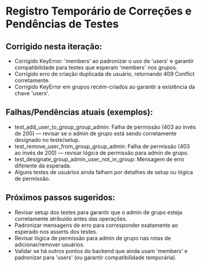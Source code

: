 # Registro Temporário de Correções e Pendências de Testes

## Corrigido nesta iteração:
- Corrigido KeyError: 'members' ao padronizar o uso de 'users' e garantir compatibilidade para testes que esperam 'members' nos grupos.
- Corrigido erro de criação duplicada de usuário, retornando 409 Conflict corretamente.
- Corrigido KeyError em grupos recém-criados ao garantir a existência da chave 'users'.

## Falhas/Pendências atuais (exemplos):
- test_add_user_to_group_group_admin: Falha de permissão (403 ao invés de 200) — revisar se o admin de grupo está sendo corretamente designado no teste/setup.
- test_remove_user_from_group_group_admin: Falha de permissão (403 ao invés de 200) — revisar lógica de permissão para admin de grupo.
- test_designate_group_admin_user_not_in_group: Mensagem de erro diferente da esperada.
- Alguns testes de usuários ainda falham por detalhes de setup ou lógica de permissão.

## Próximos passos sugeridos:
- Revisar setup dos testes para garantir que o admin de grupo esteja corretamente atribuído antes das operações.
- Padronizar mensagens de erro para corresponder exatamente ao esperado nos asserts dos testes.
- Revisar lógica de permissão para admin de grupo nas rotas de adicionar/remover usuários.
- Validar se há outros pontos do backend que ainda usam 'members' e padronizar para 'users' (ou garantir compatibilidade temporária).
